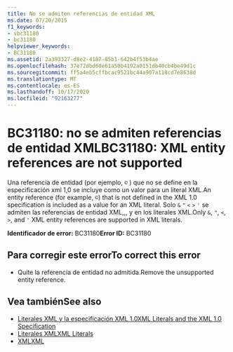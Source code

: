 ```yaml
---
title: No se admiten referencias de entidad XML
ms.date: 07/20/2015
f1_keywords:
- vbc31180
- bc31180
helpviewer_keywords:
- BC31180
ms.assetid: 2a393327-d8e2-4187-85b1-642b4f53b4ae
ms.openlocfilehash: 37e72dbd6de61a50b4192a0151db40cb4be49d1c
ms.sourcegitcommit: ff5a4eb5cffbcac9521bc44a907a118cd7e8638d
ms.translationtype: MT
ms.contentlocale: es-ES
ms.lasthandoff: 10/17/2020
ms.locfileid: "92163277"
---
```

# <a name="bc31180-xml-entity-references-are-not-supported"></a><span data-ttu-id="4805f-102">BC31180: no se admiten referencias de entidad XML</span><span class="sxs-lookup"><span data-stu-id="4805f-102">BC31180: XML entity references are not supported</span></span>

<span data-ttu-id="4805f-103">Una referencia de entidad (por ejemplo, `©` ) que no se define en la especificación xml 1,0 se incluye como un valor para un literal XML.</span><span class="sxs-lookup"><span data-stu-id="4805f-103">An entity reference (for example, `©`) that is not defined in the XML 1.0 specification is included as a value for an XML literal.</span></span> <span data-ttu-id="4805f-104">Solo `&` `"` `<` `>` `'` se admiten las referencias de entidad XML,,, y en los literales XML.</span><span class="sxs-lookup"><span data-stu-id="4805f-104">Only `&`, `"`, `<`, `>`, and `'` XML entity references are supported in XML literals.</span></span>

 <span data-ttu-id="4805f-105">**Identificador de error:** BC31180</span><span class="sxs-lookup"><span data-stu-id="4805f-105">**Error ID:** BC31180</span></span>

## <a name="to-correct-this-error"></a><span data-ttu-id="4805f-106">Para corregir este error</span><span class="sxs-lookup"><span data-stu-id="4805f-106">To correct this error</span></span>

- <span data-ttu-id="4805f-107">Quite la referencia de entidad no admitida.</span><span class="sxs-lookup"><span data-stu-id="4805f-107">Remove the unsupported entity reference.</span></span>

## <a name="see-also"></a><span data-ttu-id="4805f-108">Vea también</span><span class="sxs-lookup"><span data-stu-id="4805f-108">See also</span></span>

- [<span data-ttu-id="4805f-109">Literales XML y la especificación XML 1.0</span><span class="sxs-lookup"><span data-stu-id="4805f-109">XML Literals and the XML 1.0 Specification</span></span>](../../programming-guide/language-features/xml/xml-literals-and-the-xml-1-0-specification.md)
- [<span data-ttu-id="4805f-110">Literales XML</span><span class="sxs-lookup"><span data-stu-id="4805f-110">XML Literals</span></span>](../xml-literals/index.md)
- [<span data-ttu-id="4805f-111">XML</span><span class="sxs-lookup"><span data-stu-id="4805f-111">XML</span></span>](../../programming-guide/language-features/xml/index.md)
